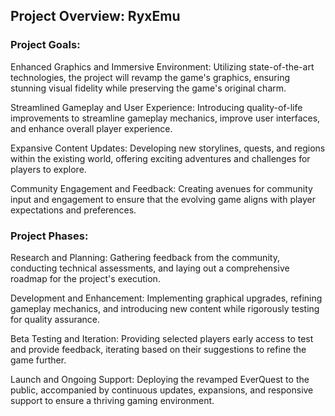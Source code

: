 ## Project Overview: RyxEmu

### Project Goals:

Enhanced Graphics and Immersive Environment: Utilizing state-of-the-art technologies, the project will revamp the game's graphics, ensuring stunning visual fidelity while preserving the game's original charm.

Streamlined Gameplay and User Experience: Introducing quality-of-life improvements to streamline gameplay mechanics, improve user interfaces, and enhance overall player experience.

Expansive Content Updates: Developing new storylines, quests, and regions within the existing world, offering exciting adventures and challenges for players to explore.

Community Engagement and Feedback: Creating avenues for community input and engagement to ensure that the evolving game aligns with player expectations and preferences.

### Project Phases:

Research and Planning: Gathering feedback from the community, conducting technical assessments, and laying out a comprehensive roadmap for the project's execution.

Development and Enhancement: Implementing graphical upgrades, refining gameplay mechanics, and introducing new content while rigorously testing for quality assurance.

Beta Testing and Iteration: Providing selected players early access to test and provide feedback, iterating based on their suggestions to refine the game further.

Launch and Ongoing Support: Deploying the revamped EverQuest to the public, accompanied by continuous updates, expansions, and responsive support to ensure a thriving gaming environment.
